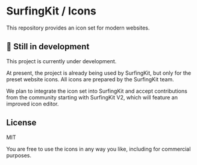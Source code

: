 # SurfingKit / Icons

This repository provides an icon set for modern websites.

## 🚧 Still in development

This project is currently under development.

At present, the project is already being used by SurfingKit, but only for the preset website icons. All icons are prepared by the SurfingKit team.

We plan to integrate the icon set into SurfingKit and accept contributions from the community starting with SurfingKit V2, which will feature an improved icon editor.

## License

MIT

You are free to use the icons in any way you like, including for commercial purposes.
